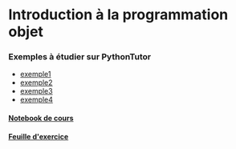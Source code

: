 # Introduction à la programmation objet

### Exemples à étudier sur PythonTutor
* [exemple1](https://pythontutor.com/visualize.html#code=class%20C%3A%0A%20%20%20%20%22%22%22un%20premier%20exemple%20de%20classe%22%22%22%0A%20%20%20%20def%20__init__%28self%29%3A%0A%20%20%20%20%20%20%20%20self.x%20%3D%200%20%0A%20%20%20%20%20%20%20%20self.y%20%3D%200%0A%0A%0At%20%3D%20C%28%29%0Au%20%3D%20C%28%29%0At.x%20%3D%205%0At.y%20%3D%203%0Au.x%20%3D%20t.x%2B1%0Au.y%20%3D%20u.x-t.y&cumulative=false&curInstr=0&heapPrimitives=nevernest&mode=display&origin=opt-frontend.js&py=3&rawInputLstJSON=%5B%5D&textReferences=false)
* [exemple2](https://pythontutor.com/visualize.html#code=class%20C%3A%0A%20%20%20%20%22%22%22un%20deuxi%C3%A8me%20exemple%20de%20classe%22%22%22%0A%20%20%20%20def%20__init__%28self,a,b%29%3A%0A%20%20%20%20%20%20%20%20self.x%20%3D%20a%0A%20%20%20%20%20%20%20%20self.y%20%3D%20b%0A%0A%0At%20%3D%20C%2810,20%29%0Au%20%3D%20C%2830,40%29%0Au.y%20%3D%20u.x-t.y%0Aprint%28u.y%29&cumulative=false&curInstr=0&heapPrimitives=nevernest&mode=display&origin=opt-frontend.js&py=3&rawInputLstJSON=%5B%5D&textReferences=false)
* [exemple3](https://pythontutor.com/visualize.html#code=class%20Coord%3A%0A%20%20%20%20%22%22%22un%20quatri%C3%A8me%20exemple%20de%20classe%20avec%20une%20m%C3%A9thode%22%22%22%0A%20%20%20%20def%20__init__%28self,x,y%29%3A%0A%20%20%20%20%20%20%20%20self.x%20%3D%20x%0A%20%20%20%20%20%20%20%20self.y%20%3D%20y%0A%20%20%20%20%20%20%20%20%0A%20%20%20%20def%20fonction%28self%29%3A%0A%20%20%20%20%20%20%20%20print%28self.x,%20%22%20%3A%20%22%20,%20self.y%29%0A%0A%0At%20%3D%20Coord%2810,15%29%0Au%20%3D%20Coord%2820,25%29%0At.fonction%28%29%0Au.fonction%28%29&cumulative=false&curInstr=0&heapPrimitives=nevernest&mode=display&origin=opt-frontend.js&py=3&rawInputLstJSON=%5B%5D&textReferences=false)
* [exemple4](https://pythontutor.com/visualize.html#code=class%20C%3A%0A%20%20%20%20%22%22%22un%20quatri%C3%A8me%20exemple%20de%20classe%20avec%20une%20m%C3%A9thode%22%22%22%0A%20%20%20%20def%20__init__%28self,v%29%3A%0A%20%20%20%20%20%20%20%20self.v%20%3D%20v%0A%20%20%20%20%20%20%20%20%0A%20%20%20%20def%20fonction%28self,x%29%3A%0A%20%20%20%20%20%20%20%20return%20self.v%20%2B%20x%0A%0A%0At%20%3D%20C%2810%29%0Au%20%3D%20C%2820%29%0Aprint%28t.fonction%283%29%29%0Aprint%28u.fonction%283%29%29&cumulative=false&curInstr=17&heapPrimitives=nevernest&mode=display&origin=opt-frontend.js&py=3&rawInputLstJSON=%5B%5D&textReferences=false)

#### [Notebook de cours](https://github.com/thfruchart/tnsi/blob/main/03/COURS_Programmation_Objet.ipynb)
#### [Feuille d'exercice](https://github.com/thfruchart/tnsi/blob/main/03/FeuilleEXOS_Objets.pdf)

